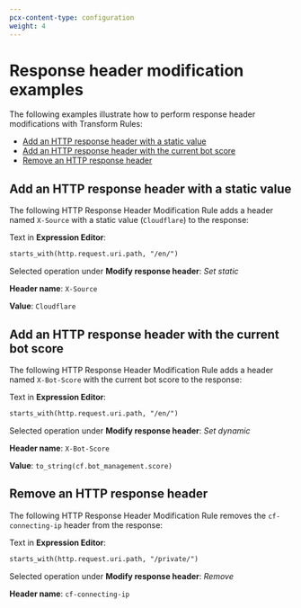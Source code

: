```yaml
---
pcx-content-type: configuration
weight: 4
---
```


# Response header modification examples

The following examples illustrate how to perform response header modifications with Transform Rules:

- [Add an HTTP response header with a static value](#add-an-http-response-header-with-a-static-value)
- [Add an HTTP response header with the current bot score](#add-an-http-response-header-with-the-current-bot-score)
- [Remove an HTTP response header](#remove-an-http-response-header)

## Add an HTTP response header with a static value

The following HTTP Response Header Modification Rule adds a header named `X-Source` with a static value (`Cloudflare`) to the response:

<Example>

Text in **Expression Editor**:

```txt
starts_with(http.request.uri.path, "/en/")
```

Selected operation under **Modify response header**: _Set static_

**Header name**: `X-Source`

**Value**: `Cloudflare`

</Example>

## Add an HTTP response header with the current bot score

The following HTTP Response Header Modification Rule adds a header named `X-Bot-Score` with the current bot score to the response:

<Example>

Text in **Expression Editor**:

```txt
starts_with(http.request.uri.path, "/en/")
```

Selected operation under **Modify response header**: _Set dynamic_

**Header name**: `X-Bot-Score`

**Value**: `to_string(cf.bot_management.score)`

</Example>

## Remove an HTTP response header

The following HTTP Response Header Modification Rule removes the `cf-connecting-ip` header from the response:

<Example>

Text in **Expression Editor**:

```txt
starts_with(http.request.uri.path, "/private/")
```

Selected operation under **Modify response header**: _Remove_

**Header name**: `cf-connecting-ip`

</Example>
